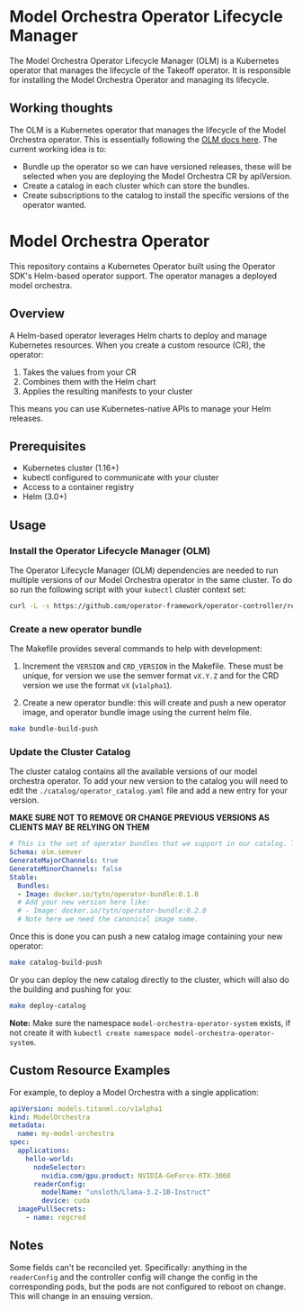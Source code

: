 # Model Orchestra Operator Lifecycle Manager

The Model Orchestra Operator Lifecycle Manager (OLM) is a Kubernetes operator that manages the lifecycle of the Takeoff operator. It is responsible for installing the Model Orchestra Operator and managing its lifecycle.

## Working thoughts

The OLM is a Kubernetes operator that manages the lifecycle of the Model Orchestra operator. This is essentially following the [OLM docs here](https://olm.operatorframework.io/docs/tasks/). The current working idea is to:
* Bundle up the operator so we can have versioned releases, these will be selected when you are deploying the Model Orchestra CR by apiVersion.
* Create a catalog in each cluster which can store the bundles. 
* Create subscriptions to the catalog to install the specific versions of the operator wanted.

# Model Orchestra Operator

This repository contains a Kubernetes Operator built using the Operator SDK's
Helm-based operator support. The operator manages a deployed model orchestra.

## Overview

A Helm-based operator leverages Helm charts to deploy and manage Kubernetes
resources. When you create a custom resource (CR), the operator:

1. Takes the values from your CR
2. Combines them with the Helm chart
3. Applies the resulting manifests to your cluster

This means you can use Kubernetes-native APIs to manage your Helm releases.

## Prerequisites

- Kubernetes cluster (1.16+)
- kubectl configured to communicate with your cluster
- Access to a container registry
- Helm (3.0+)

## Usage

### Install the Operator Lifecycle Manager (OLM)

The Operator Lifecycle Manager (OLM) dependencies are needed to run multiple versions of our Model Orchestra operator in the same cluster. To do so run the following script with your `kubectl` cluster context set:

```bash
curl -L -s https://github.com/operator-framework/operator-controller/releases/latest/download/install.sh | bash -s
```

### Create a new operator bundle

The Makefile provides several commands to help with development:

1. Increment the `VERSION` and `CRD_VERSION` in the Makefile. These must be unique, for version we use the semver format `vX.Y.Z` and for the CRD version we use the format `vX` (`v1alpha1`).

2. Create a new operator bundle: this will create and push a new operator image, and operator bundle image using the current helm file.
```bash
make bundle-build-push
```

### Update the Cluster Catalog

The cluster catalog contains all the available versions of our model orchestra operator. To add your new version to the catalog you will need to edit the `./catalog/operator_catalog.yaml` file and add a new entry for your version.

**MAKE SURE NOT TO REMOVE OR CHANGE PREVIOUS VERSIONS AS CLIENTS MAY BE RELYING ON THEM**

```yaml
# This is the set of operator bundles that we support in our catalog. To add another version of the operator, add another bundle to the list.
Schema: olm.semver
GenerateMajorChannels: true
GenerateMinorChannels: false
Stable:
  Bundles:
  - Image: docker.io/tytn/operator-bundle:0.1.0
  # Add your new version here like:
  # - Image: docker.io/tytn/operator-bundle:0.2.0
  # Note here we need the canonical image name.
```

Once this is done you can push a new catalog image containing your new operator:

```bash
make catalog-build-push
```

Or you can deploy the new catalog directly to the cluster, which will also do the building and pushing for you:

```bash
make deploy-catalog
```

**Note:** Make sure the namespace	`model-orchestra-operator-system` exists, if not create it with `kubectl create namespace model-orchestra-operator-system`.

## Custom Resource Examples

For example, to deploy a Model Orchestra with a single application:

```yaml
apiVersion: models.titanml.co/v1alpha1
kind: ModelOrchestra
metadata:
  name: my-model-orchestra
spec:
  applications:
    hello-world:
      nodeSelector:
        nvidia.com/gpu.product: NVIDIA-GeForce-RTX-3060
      readerConfig:
        modelName: "unsloth/Llama-3.2-1B-Instruct"
        device: cuda
  imagePullSecrets:
    - name: regcred
```

## Notes

Some fields can't be reconciled yet. Specifically: anything in the
`readerConfig` and the controller config will change the config in the
corresponding pods, but the pods are not configured to reboot on change.
This will change in an ensuing version.
